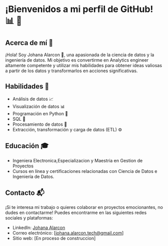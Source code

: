 # ¡Bienvenidos a mi perfil de GitHub! :bar_chart: :rocket:

## Acerca de mí :wave:
¡Hola! Soy Johana Alarcon :raising_hand:, una apasionada de la ciencia de datos y la ingeniería de datos. Mi objetivo es convertirme en Analytics engineer altamente competente y utilizar mis habilidades para obtener ideas valiosas a partir de los datos y transformarlos en acciones significativas.

## Habilidades :dart:
- Análisis de datos :chart_with_upwards_trend:
- Visualización de datos :bar_chart:
- Programación en Python :snake:
- SQL :floppy_disk:
- Procesamiento de datos :arrows_counterclockwise:
- Extracción, transformación y carga de datos (ETL) :gear:


## Educación :mortar_board:
- Ingeniera Electronica,Especializacion y Maestria en Gestion de Proyectos 
- Cursos en línea y certificaciones relacionadas con Ciencia de Datos e Ingeniería de Datos.

## Contacto :mailbox_with_mail:
¡Si te interesa mi trabajo o quieres colaborar en proyectos emocionantes, no dudes en contactarme! Puedes encontrarme en las siguientes redes sociales y plataformas:
- LinkedIn: [Johana Alarcon]([https://www.linkedin.com/in/johana-alarcon-40113360/])
- Correo electrónico: [johana.alarcon.tech@gmail.com]
- Sitio web: [En proceso de construccion]
